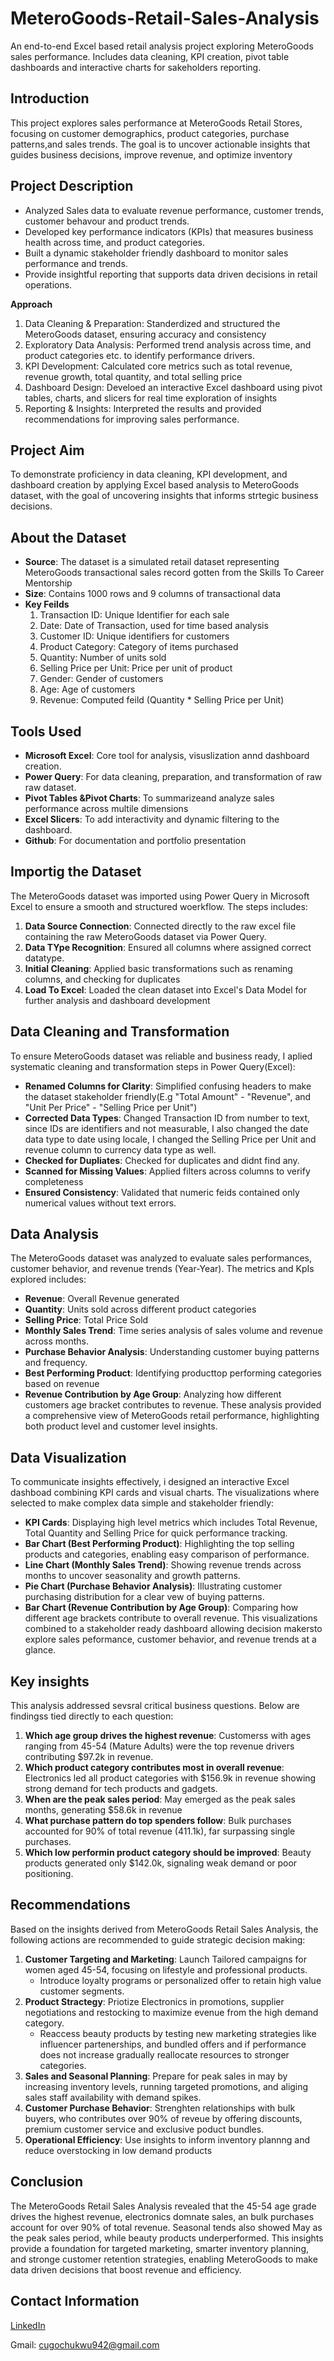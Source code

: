 # MeteroGoods-Retail-Sales-Analysis
An end-to-end Excel based retail analysis project exploring MeteroGoods sales performance. Includes data cleaning, KPI creation, pivot table dashboards and interactive charts for sakeholders reporting.

## Introduction
This project explores sales performance at MeteroGoods Retail Stores, focusing on customer demographics, product categories, purchase patterns,and sales trends. The goal is to uncover actionable insights that guides business decisions, improve revenue, and optimize inventory

## Project Description
* Analyzed Sales data to evaluate revenue performance, customer trends, customer behavour and product trends.
* Developed key performance indicators (KPIs) that measures business health across time, and product categories.
* Built a dynamic stakeholder friendly dashboard to monitor sales performance and trends.
* Provide insightful reporting that supports data driven  decisions in retail operations.

 **Approach**
 1. Data Cleaning & Preparation: Standerdized and structured the MeteroGoods dataset, ensuring accuracy and consistency
 2. Exploratory Data Analysis: Performed trend analysis across time, and product categories etc. to identify performance drivers.
 3. KPI Development: Calculated core metrics such as total revenue, revenue growth, total quantity, and total selling price
 4. Dashboard Design: Develoed an interactive Excel dashboard using pivot tables, charts, and slicers for real time exploration of insights
 5. Reporting & Insights: Interpreted the results and provided recommendations for improving sales performance.

  ## Project Aim 
  To demonstrate proficiency in data cleaning, KPI development, and dashboard creation by applying Excel based analysis to MeteroGoods dataset, with the goal of uncovering insights that   informs strtegic business decisions.

  ## About the  Dataset
  * **Source**: The dataset is a simulated retail dataset representing MeteroGoods transactional sales record gotten from the Skills To Career Mentorship
  * **Size**: Contains 1000 rows and 9 columns of transactional data
  * **Key Feilds**
    1. Transaction ID: Unique Identifier for each sale
    2. Date: Date of Transaction, used for time based analysis
    3. Customer ID: Unique identifiers for customers
    4. Product Category: Category of items purchased
    5. Quantity: Number of units sold
    6. Selling Price per Unit: Price per unit of product
    7. Gender: Gender of customers
    8. Age: Age of customers
    9. Revenue: Computed feild (Quantity * Selling Price per Unit)
  
   ## Tools Used
   * **Microsoft Excel**: Core tool for analysis, visuslization annd dashboard creation.
   * **Power Query**: For data cleaning, preparation, and transformation of raw raw dataset.
   * **Pivot Tables &Pivot Charts**: To summarizeand analyze sales performance across multile dimensions
   * **Excel Slicers**: To add interactivity and dynamic filtering to the dashboard.
   *  **Github**: For documentation and portfolio presentation
 
   ## Importig the Dataset
   The MeteroGoods dataset was imported using Power Query in Microsoft Excel to ensure a smooth and structured woerkflow. The steps includes:
   1. **Data Source Connection**: Connected directly to the raw excel file containing the raw MeteroGoods dataset via Power Query.
   2. **Data TYpe Recognition**: Ensured all columns where assigned correct datatype.
   3. **Initial Cleaning**: Applied basic transformations such as renaming columns, and checking for duplicates
   4. **Load To Excel**: Loaded the clean dataset into Excel's Data Model for further analysis and dashboard development
 
  ## Data Cleaning and Transformation
  To ensure MeteroGoods dataset was reliable and business ready, I aplied systematic cleaning and transformation steps in Power Query(Excel):
  * **Renamed Columns for Clarity**: Simplified confusing headers to make the dataset stakeholder friendly(E.g "Total Amount" - "Revenue", and "Unit Per Price" - "Selling Price per            Unit")
  * **Corrected Data Types**: Changed Transaction ID from number to text, since IDs are identifiers and not measurable, I also changed the date data type to date using locale, I changed       the Selling Price per Unit and revenue column to currency data type as well.
  * **Checked for Dupliates**: Checked for duplicates and didnt find any.
  * **Scanned for Missing Values**: Applied filters across columns to verify completeness
  * **Ensured Consistency**: Validated that numeric feids contained only numerical values without text errors.
     
  ## Data Analysis
  The MeteroGoods dataset was analyzed to evaluate sales performances, customer behavior, and revenue trends (Year-Year). The metrics and KpIs  explored includes:
  * **Revenue**: Overall Revenue generated
  * **Quantity**: Units sold across different product categories
  * **Selling Price**: Total Price Sold
  * **Monthly Sales Trend**: Time series analysis of sales volume and revenue across months.
  * **Purchase Behavior Analysis**: Understanding customer buying patterns and frequency.
  * **Best Performing Product**: Identifying producttop performing categories based on revenue
  * **Revenue Contribution by Age Group**: Analyzing how different customers age bracket contributes to revenue.
  These analysis provided a comprehensive view of MeteroGoods retail performance, highlighting both product level and customer level insights. 

## Data Visualization
To communicate insights effectively, i designed an interactive Excel dashboad combining KPI cards and visual charts. The visualizations where selected to make complex data simple and stakeholder friendly:
* **KPI Cards**: Displaying high level metrics which includes Total Revenue, Total Quantity and Selling Price for quick performance tracking.
* **Bar Chart (Best Performing Product)**: Highlighting the top selling products and categories, enabling easy comparison of performance.
* **Line Chart (Monthly Sales Trend)**: Showing revenue trends across months to uncover seasonality and growth patterns.
* **Pie Chart (Purchase Behavior Analysis)**: Illustrating customer purchasing distribution for a clear vew of buying patterns.
* **Bar Chart (Revenue Contribution by Age Group)**: Comparing how different age brackets contribute to overall revenue.
This visualizations combined to a stakeholder ready dashboard allowing decision makersto explore sales peformance, customer behavior, and revenue trends at a glance.

## Key insights
This analysis addressed sevsral critical business questions. Below are findingss tied directly to each question:
1. **Which age group drives the highest revenue**: Customerss with ages ranging from 45-54 (Mature Adults) were the top revenue drivers contributing $97.2k in revenue.
2. **Which product category contributes most in overall revenue**: Electronics led all product categories with $156.9k in revenue showing strong demand for tech products and gadgets.
3. **When are the peak sales period**: May emerged as the peak sales months, generating $58.6k in revenue
4. **What purchase pattern do top spenders follow**: Bulk purchases accounted for 90% of total revenue (411.1k), far surpassing single purchases.
5. **Which low performin product category should be improved**: Beauty products generated only $142.0k, signaling weak demand or poor positioning.

## Recommendations
Based on the insights derived from MeteroGoods Retail Sales Analysis, the following actions are recommended to guide strategic decision making:
1. **Customer Targeting and Marketing**: Launch Tailored campaigns for women aged 45-54, focusing on lifestyle and professional products.
   * Introduce loyalty programs or personalized offer to retain high value customer segments.
2. **Product Stractegy**: Priotize Electronics in promotions, supplier negotiations and restocking to maximize evenue from the high demand category.
   * Reaccess beauty products by testing new marketing strategies like influencer partenerships, and bundled offers and if performance does not increase gradually reallocate resources        to stronger categories.
3. **Sales and Seasonal Planning**: Prepare for peak sales in may by increasing inventory levels, running targeted promotions, and aliging sales staff availability with demand spikes.
4. **Customer Purchase Behavior**: Strenghten relationships with bulk buyers, who contributes over 90% of reveue by offering discounts, premium customer service and exclusive poduct          bundles.
5. **Operational Efficiency**: Use insights to inform inventory plannng and reduce overstocking in low demand products
    
 ## Conclusion
 The MeteroGoods Retail Sales Analysis revealed that the 45-54 age grade drives the highest revenue, electronics domnate sales, an bulk purchases account for over 90% of total revenue. Seasonal tends also showed May as the peak sales period, while beauty products underperformed. This insights provide a foundation for targeted marketing, smarter inventory planning, and stronge customer retention strategies, enabling MeteroGoods to make data driven decisions that boost revenue and efficiency.

  ## Contact Information
  [LinkedIn](https://www.linkedin.com/in/chidera-ugochukwu-9468b534b)
  
  Gmail: cugochukwu942@gmail.com
  
